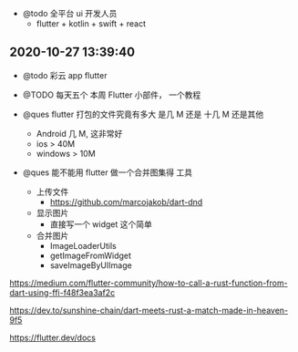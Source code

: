 - @todo 全平台 ui 开发人员
  - flutter + kotlin + swift + react

## 2020-10-27 13:39:40

- @todo 彩云 app flutter

- @TODO 每天五个 本周 Flutter 小部件， 一个教程

- @ques flutter 打包的文件究竟有多大 是几 M 还是 十几 M 还是其他

  - Android 几 M, 这非常好
  - ios > 40M
  - windows > 10M

- @ques 能不能用 flutter 做一个合并图集得 工具
  - 上传文件
    - https://github.com/marcojakob/dart-dnd
  - 显示图片
    - 直接写一个 widget 这个简单
  - 合并图片
    - ImageLoaderUtils
    - getImageFromWidget
    - saveImageByUIImage

https://medium.com/flutter-community/how-to-call-a-rust-function-from-dart-using-ffi-f48f3ea3af2c

https://dev.to/sunshine-chain/dart-meets-rust-a-match-made-in-heaven-9f5

https://flutter.dev/docs
